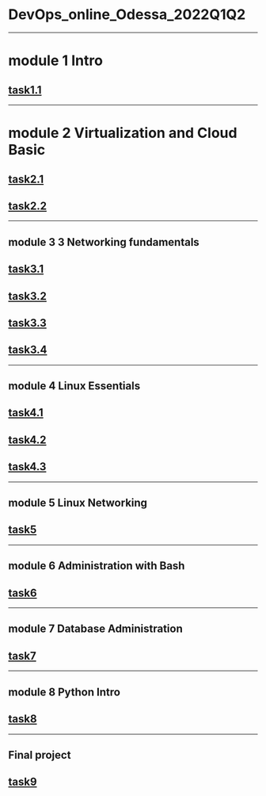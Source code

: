 # **DevOps_online_Odessa_2022Q1Q2**
***
#  module 1 Intro
## [task1.1](https://github.com/terra144481/DevOps_online_Odessa_2022Q1Q2/tree/main/m1/task1.1)
***
# module 2 Virtualization and Cloud Basic
## [task2.1](https://github.com/terra144481/DevOps_online_Odessa_2022Q1Q2/tree/main/m2/task2.1)
## [task2.2](https://github.com/terra144481/DevOps_online_Odessa_2022Q1Q2/tree/main/m2/task2.2)
***
## module 3 3 Networking fundamentals
## [task3.1](https://github.com/terra144481/DevOps_online_Odessa_2022Q1Q2/tree/main/m3/task3.1)
## [task3.2](https://github.com/terra144481/DevOps_online_Odessa_2022Q1Q2/tree/main/m3/task3.2)
## [task3.3](https://github.com/terra144481/DevOps_online_Odessa_2022Q1Q2/tree/main/m3/task3.3)
## [task3.4](https://github.com/terra144481/DevOps_online_Odessa_2022Q1Q2/tree/main/m3/task3.4)
***
## module 4 Linux Essentials
## [task4.1](https://github.com/terra144481/DevOps_online_Odessa_2022Q1Q2/tree/main/m4/task4.1)
## [task4.2](https://github.com/terra144481/DevOps_online_Odessa_2022Q1Q2/tree/main/m4/task4.2)
## [task4.3](https://github.com/terra144481/DevOps_online_Odessa_2022Q1Q2/tree/main/m4/task4.3)
***
## module 5 Linux Networking
## [task5](https://github.com/terra144481/DevOps_online_Odessa_2022Q1Q2/tree/main/m5/task5)
***
## module 6 Administration with Bash
## [task6](https://github.com/terra144481/DevOps_online_Odessa_2022Q1Q2/tree/main/m6/task6)
***
## module 7 Database Administration
## [task7](https://github.com/terra144481/DevOps_online_Odessa_2022Q1Q2/tree/main/m7/task7.1)
***
## module 8 Python Intro
## [task8](https://github.com/terra144481/DevOps_online_Odessa_2022Q1Q2/tree/main/m8/task8.1)
***
## Final project
## [task9](https://github.com/terra144481/app_nodejs.git)
